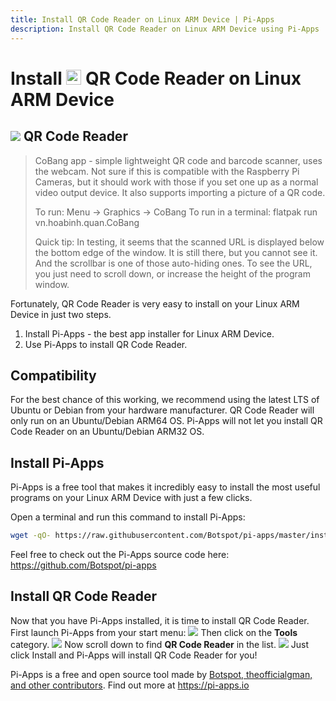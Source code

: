 ```yaml
---
title: Install QR Code Reader on Linux ARM Device | Pi-Apps
description: Install QR Code Reader on Linux ARM Device using Pi-Apps
---
```

<div class="simple-install-content content">

# Install <img src="/img/app-icons/QR Code Reader/icon-64.png" height=24> QR Code Reader on Linux ARM Device

## <img src="/img/app-icons/QR Code Reader/icon-64.png"> QR Code Reader
> CoBang app - simple lightweight QR code and barcode scanner, uses the webcam.
> Not sure if this is compatible with the Raspberry Pi Cameras, but it should work with those if you set one up as a normal video output device.
> It also supports importing a picture of a QR code.
> 
> To run: Menu -> Graphics -> CoBang
> To run in a terminal: flatpak run vn.hoabinh.quan.CoBang
> 
> Quick tip: In testing, it seems that the scanned URL is displayed below the bottom edge of the window. It is still there, but you cannot see it. And the scrollbar is one of those auto-hiding ones. To see the URL, you just need to scroll down, or increase the height of the program window.

Fortunately, QR Code Reader is very easy to install on your Linux ARM Device in just two steps.
1. Install Pi-Apps - the best app installer for Linux ARM Device.
2. Use Pi-Apps to install QR Code Reader.
</div>
<div class="simple-install-content content">

## Compatibility
For the best chance of this working, we recommend using the latest LTS of Ubuntu or Debian from your hardware manufacturer.
QR Code Reader will only run on an Ubuntu/Debian ARM64 OS. Pi-Apps will not let you install QR Code Reader on an Ubuntu/Debian ARM32 OS.
</div>
<div class="simple-install-content content">

## Install Pi-Apps

Pi-Apps is a free tool that makes it incredibly easy to install the most useful programs on your Linux ARM Device with just a few clicks.

Open a terminal and run this command to install Pi-Apps:
```bash
wget -qO- https://raw.githubusercontent.com/Botspot/pi-apps/master/install | bash
```
Feel free to check out the Pi-Apps source code here: https://github.com/Botspot/pi-apps
</div>
<div class="simple-install-content content">

## Install QR Code Reader

Now that you have Pi-Apps installed, it is time to install QR Code Reader.
First launch Pi-Apps from your start menu:
<img src="/img/start-menu.png">
Then click on the <b>Tools</b> category.
<img src="/img/category-selections/Tools.png">
Now scroll down to find <b>QR Code Reader</b> in the list.
<img src="/img/app-icons/QR Code Reader/app-selection.png">
Just click Install and Pi-Apps will install QR Code Reader for you!
</div>
<div class="simple-install-content content">

Pi-Apps is a free and open source tool made by [Botspot, theofficialgman, and other contributors](/about/#contributors). Find out more at https://pi-apps.io
</div>
